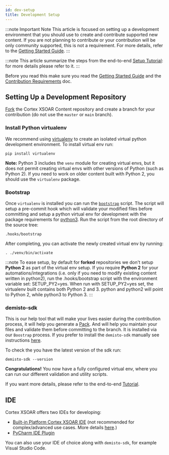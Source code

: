 ```yaml
---
id: dev-setup
title: Development Setup
---
```


:::note Important Note
This article is focused on setting up a development environment that you should use to create and contribute supported new content. If you are not planning to contribute or your contribution will be only community supported, this is not a requirement. For more details, refer to the [Getting Started Guide](../concepts/getting-started-guide#creating-new-content).
:::

:::note
This article summarize the steps from the end-to-end [Setup Tutorial](../tutorials/tut-setup-dev): for more details please refer to it.
:::

Before you read this make sure you read the [Getting Started Guide](../concepts/getting-started-guide) and the [Contribution Requirements](../contributing/contrib-requirements) doc.

## Setting Up a Development Repository

[Fork](https://guides.github.com/activities/forking/) the Cortex XSOAR Content repository and create a branch for your contribution (do not use the `master` or `main` branch).

### Install Python virtualenv

We recommend using [virtualenv](https://github.com/pypa/virtualenv) to create an isolated virtual python development environment. To install virtual env run:
```
pip install virtualenv
```
**Note:** Python 3 includes the `venv` module for creating virtual envs, but it does not permit creating virtual envs with other versions of Python (such as Python 2). If you need to work on older content built with Python 2, you should use the `virtualenv` package.

### Bootstrap

Once `virtualenv` is installed you can run the [`bootstrap`](https://github.com/demisto/content/blob/master/.hooks/bootstrap) script. The script will setup a pre-commit hook which will validate your modified files before committing and setup a python virtual env for development with the package requirements for [python3](https://github.com/demisto/content/blob/master/dev-requirements-py3.txt). Run the script from the root directory of the source tree:
```
.hooks/bootstrap
```
After completing, you can activate the newly created virtual env by running:
```
. ./venv/bin/activate
```

:::note
To ease setup, by default for **forked** repositories we don't setup **Python 2** as part of the virtual env setup. If you require **Python 2** for your automations/integrations (i.e. only if you need to modify existing content written in python2), run the .hooks/bootstrap script with the environment variable set: SETUP_PY2=yes. When run with SETUP_PY2=yes set, the virtualenv built contains both Python 2 and 3. python and python2 will point to Python 2, while python3 to Python 3.
:::

### demisto-sdk 
This is our help tool that will make your lives easier during the contribution process, it will help you generate a 
[Pack](../packs/packs-format). And will help you maintain your files and validate them before committing to the branch. It is installed via our `Boostrap` process. If you prefer to install the `demisto-sdk` manually see instructions [here](https://github.com/demisto/demisto-sdk).

To check the you have the latest version of the sdk run:
```
demisto-sdk --version
```

**Congratulations!** You now have a fully configured virtual env, where you can run our different validation and utility scripts. 

If you want more details, please refer to the end-to-end [Tutorial](../tutorials/tut-setup-dev).

## IDE

Cortex XSOAR offers two IDEs for developing: 
* [Built-in Platform Cortex XSOAR IDE](../concepts/xsoar-ide) (not recommended for complex/advanced use cases. More details [here](getting-started-guide#creating-new-content).)
* [PyCharm IDE Plugin](../concepts/pycharm-plugin)

You can also use your IDE of choice along with `demisto-sdk`, for example Visual Studio Code.
